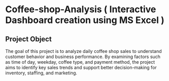 # Coffee-shop-Analysis ( Interactive Dashboard creation using MS Excel )

##  Project Object
The goal of this project is to analyze daily coffee shop sales to understand customer behavior and business performance. By examining factors such as time of day, weekday, coffee type, and payment method, the project aims to identify key sales trends and support better decision-making for inventory, staffing, and marketing.
